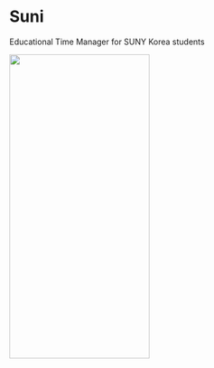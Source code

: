 # Suni
 Educational Time Manager for SUNY Korea students
 
 
<img src="https://user-images.githubusercontent.com/59468036/108706922-ae7b0d00-7552-11eb-84ef-dd7665a602d1.png" width="248.4" height="537.6" />

